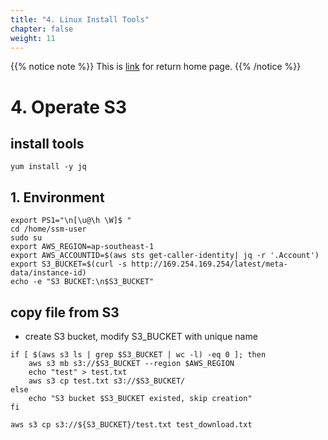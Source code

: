 ```yaml
---
title: "4. Linux Install Tools"
chapter: false
weight: 11
---
```



{{% notice note %}}
This is [link](/) for return home page.
{{% /notice  %}}

# 4. Operate S3

## install tools
```
yum install -y jq
```

## 1. Environment
```
export PS1="\n[\u@\h \W]$ "
cd /home/ssm-user
sudo su
export AWS_REGION=ap-southeast-1
export AWS_ACCOUNTID=$(aws sts get-caller-identity| jq -r '.Account')
export S3_BUCKET=$(curl -s http://169.254.169.254/latest/meta-data/instance-id)
echo -e "S3 BUCKET:\n$S3_BUCKET"
```

## copy file from S3 
- create S3 bucket, modify S3_BUCKET with unique name
```
if [ $(aws s3 ls | grep $S3_BUCKET | wc -l) -eq 0 ]; then
    aws s3 mb s3://$S3_BUCKET --region $AWS_REGION
    echo "test" > test.txt
    aws s3 cp test.txt s3://$S3_BUCKET/
else
    echo "S3 bucket $S3_BUCKET existed, skip creation"
fi

aws s3 cp s3://${S3_BUCKET}/test.txt test_download.txt
```

